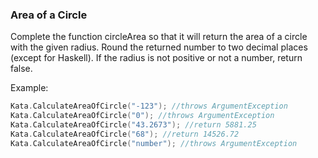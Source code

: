 ### Area of a Circle

Complete the function circleArea so that it will return the area of a circle with the given radius. Round the returned number to two decimal places (except for Haskell). If the radius is not positive or not a number, return false.

Example:
```c
Kata.CalculateAreaOfCircle("-123"); //throws ArgumentException
Kata.CalculateAreaOfCircle("0"); //throws ArgumentException
Kata.CalculateAreaOfCircle("43.2673"); //return 5881.25
Kata.CalculateAreaOfCircle("68"); //return 14526.72
Kata.CalculateAreaOfCircle("number"); //throws ArgumentException
